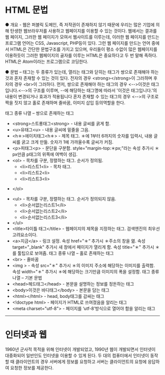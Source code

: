 HTML 문법
========================

● 개요 - 웹은 퍼블릭 도메인, 즉 저작권이 존재하지 않기 때문에 우리는 많은 기업에 의해 탄생한 웹브라우저를 사용하고 웹페이지를 이용할 수 있는 것이다. 웹에서는 결과를 웹 페이지, 그러한 웹 페이지가 모여서 웹사이트를 이루는데, 이러한 웹 페이지를 만드는 프로그램 언어는 CSS, Javascript, PHP등이 있다. 그런 웹 페이지를 만드는 언어 중에서 HTML은 간단한 문법구조를 가지고 있으며, 우리들이 평소 수없이 많은 웹페이지를 이용하듯이 그러한 웹페이지의 골자를 이루는 HTML은 중요하다고 두 번 말해 족하다. 
 HTML은 Atom이라는 프로그램으로 코딩한다. 

● 문법 – 태그는 두 종류가 있는데, 열리는 태그와 닫히는 태그가 쌍으로 존재해야 하는 것과 혼자 존재할 수 있는 것이 있다. 전자의 경우 \<strong\>\</strong\>이 그러하며 후자의 경우 \<br\>이 그러하다.
 먼저, 쌍으로 존재해야 하는 태그의 경우 \<--\>이것은 태그입니다.\<--\>의 구조를 이루며, --에 해당하는 태그명에 따라서 '이것은 태그입니다.'의 내용이 변경되거나 효과가 적용됩니다
 혼자 존재할 수 있는 태그의 경우 \<--\>의 구조로 짝을 짓지 않고 홀로 존재하며 줄바꿈, 이미지 삽입 등의역할을 한다.
 
태그 종류 나열 – 쌍으로 존재하는 태그
* \<strong\>스트롱태그\<strong\> - 내용 글씨를 굵게 함.
* \<u\>유태그\<u\> - 내용 글씨에 밑줄을 그음.
* \<h＊\>에이치태그\<h＊\> - 제목 태그. ＊에 1부터 6까지의 숫자를 입력시, 내용 글씨를 굵고 크게 만듦. 숫자가 1에 가까울수록 글씨가 커짐.
* \<p\>피태그\<p\> - 문단을 구분함. style="margin-top:＊px;"라는 속성 추가시 ＊px만큼 p태그의 위쪽에 여백이 생김.
* \<ol\> - 목차를 구분, 정렬하는 태그. 순서가 정의됨.
  - \<li\>리스트1\<li\> - 목차 태그.
  - \<li\>리스트2\<li\>
  - \<li\>리스트3\<li\>
- \</ol\>
* \<ul\> - 목차를 구분, 정렬하는 태그. 순서가 정의되지 않음.
  - \<li\>순서없는리스트1\</li\>
  - \<li\>순서없는리스트2\</li\>
  - \<li\>순서없는리스트3\</li\>
* \</ul\>
* \<title\>타이틀 태그\</title\> - 웹페이지의 제목을 지정하는 태그. 검색엔진의 최우선 고려요소이다.
* \<a\>지금\</a\> - 링크 설정. 속성 href="＊“ 추가시 ＊주소의 창을 엶. 속성 target="_blank" 추가시 새 창에서 페이지가 열리게 함. 속성 title="＊" 추가시 ＊를 툴팁으로 보여줌. 
태그 종류 나열 – 홀로 존재하는 태그
 * \<br\> - 줄바꿈
 * \<img \> - 속성 src="＊" 추가시 ＊의 이미지 주소에 해당하는 이미지를 출력함. 속성 width="＊" 추가시 ＊에 해당하는 크기만큼 이미지의 폭을 설정함.
태그 종류 나열 – 기본 문법
 * \<head\>헤드태그\</head\> - 본문을 설명하는 정보를 정돈하는 태그
 * \<body\>이것은 바디태그\</body\> - 본문을 담는 태그
 * \<html\>\</html\> - head, body태그를 감싸는 태그
 * \<!doctype html\> - 페이지가 HTML로 쓰여졌음을 알리는 태그
 * \<meta charset="utf-8"\> - 페이지를 ‘utf-8’방식으로 열어야 함을 알리는 태그
----------------------------------------------------------

인터넷과 웹
===============================
 
 1960년 군사적 목적을 위해 인터넷이 개발되었고, 1990년 웹이 개발되면서 인터넷이 대중화되어 일반인도 인터넷을 이용할 수 있게 된다. 두 대의 컴퓨터에서 인터넷이 동작할 때 클라이언트의 경우 서버에게 정보를 요청하고 서버는 클라이언트의 요청에 응답하여 요청한 정보를 제공한다.
